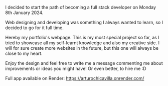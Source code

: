 I decided to start the path of becoming a full stack developer on Monday 8th January 2024.

Web designing and developing was something I always wanted to learn, so I decided to go for it full time.

Hereby my portfolio's webpage. This is my most special project so far, as I tried to showcase all my self-learnt knowledge and also my creative side. I will for sure create more websites in the future, but this one will always be close to my heart.

Enjoy the design and feel free to write me a message commenting me about improvements or ideas you might have! Or even better, to hire me :D

Full app available on Render: https://arturochicavilla.onrender.com/
